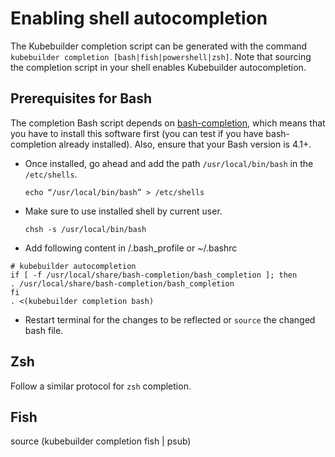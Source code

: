 # Enabling shell autocompletion
The Kubebuilder completion script can be generated with the command `kubebuilder completion [bash|fish|powershell|zsh]`.
Note that sourcing the completion script in your shell enables Kubebuilder autocompletion.

<aside class="note">
<h1>Prerequisites for Bash</h1>

The completion Bash script depends on [bash-completion](https://github.com/scop/bash-completion), which means that you have to install this software first (you can test if you have bash-completion already installed). Also, ensure that your Bash version is 4.1+.

</aside>


- Once installed, go ahead and add the path `/usr/local/bin/bash` in the  `/etc/shells`.

    `echo “/usr/local/bin/bash” > /etc/shells`

- Make sure to use installed shell by current user.

    `chsh -s /usr/local/bin/bash`

- Add following content in /.bash_profile or ~/.bashrc

```
# kubebuilder autocompletion
if [ -f /usr/local/share/bash-completion/bash_completion ]; then
. /usr/local/share/bash-completion/bash_completion
fi
. <(kubebuilder completion bash)
```
- Restart terminal for the changes to be reflected or `source` the changed bash file.

<aside class="note">
<h1>Zsh</h1>

Follow a similar protocol for `zsh` completion.

</aside>

<aside class="note">
<h1>Fish</h1>

source (kubebuilder completion fish | psub)

</aside>
